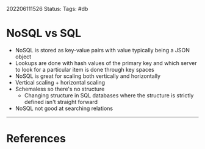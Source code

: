 202206111526
Status: 
Tags: #db

# NoSQL vs SQL
- NoSQL is stored as key-value pairs with value typically being a JSON object
- Lookups are done with hash values of the primary key and which server to look for a particular item is done through key spaces
- NoSQL is great for scaling both vertically and horizontally
- Vertical scaling + horizontal scaling
- Schemaless so there's no structure
	- Changing structure in SQL databases where the structure is strictly defined isn't straight forward
- NoSQL not good at searching relations







---
# References

